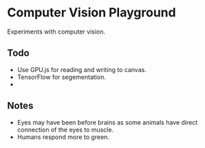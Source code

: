 # Computer Vision Playground

Experiments with computer vision.

## Todo
- Use GPU.js for reading and writing to canvas.
- TensorFlow for segementation.
- 

## Notes

- Eyes may have been before brains as some animals have direct connection of the eyes to muscle.
- Humans respond more to green.
